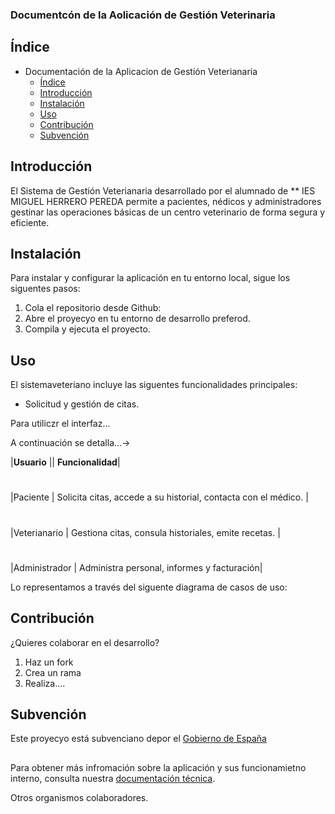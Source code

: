 ### Documentcón de la Aolicación de Gestión Veterinaria

## Índice
+ Documentación de la Aplicacion de Gestión Veterianaria
  + [Índice]()
  + [Introducción]()
  + [Instalación]()
  + [Uso]()
  + [Contribución]()
  + [Subvención](https://www.infosubvenciones.es/bdnsrans/GE/es/inicio)

## Introducción

El Sistema de Gestión Veterianaria desarrollado por el alumnado de ** IES MIGUEL HERRERO PEREDA permite a pacientes, nédicos y administradores gestinar las operaciones básicas de un centro veterinario de forma segura y eficiente. 

## Instalación

Para instalar y configurar la aplicación en tu entorno local, sigue los siguentes pasos:
    
  1.  Cola el repositorio desde Github:
  2. Abre el proyecyo en tu entorno de desarrollo preferod.
  3. Compila y ejecuta el proyecto. 

## Uso
El sistemaveteriano incluye las siguentes funcionalidades principales:
  + Solicitud y gestión de citas. 


Para utiliczr el interfaz...

A continuación se detalla...->

|**Usuario** || **Funcionalidad**|
#
|Paciente | Solicita citas, accede a su historial, contacta con el médico. |
#
|Veterianario | Gestiona citas, consula historiales, emite recetas. |
#
|Administrador | Administra personal, informes y facturación|

Lo representamos a través del siguente diagrama de casos de uso:

## Contribución
¿Quieres colaborar en el desarrollo?
  1. Haz un fork
  2. Crea un rama
  3. Realiza....

## Subvención

Este proyecyo está subvenciano depor el [Gobierno de España]()
##
Para obtener más infromación sobre la aplicación y sus funcionamietno interno, consulta nuestra [documentación técnica](documentacon-tecnica.md).

Otros organismos colaboradores. 

